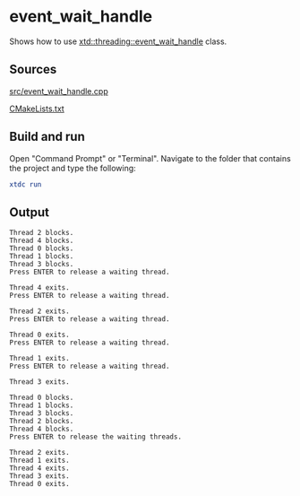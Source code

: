 # event_wait_handle

Shows how to use [xtd::threading::event_wait_handle](https://gammasoft71.github.io/xtd/reference_guides/latest/classxtd_1_1threading_1_1event__wait__handle.html) class.

## Sources

[src/event_wait_handle.cpp](src/event_wait_handle.cpp)

[CMakeLists.txt](CMakeLists.txt)

## Build and run

Open "Command Prompt" or "Terminal". Navigate to the folder that contains the project and type the following:

```cmake
xtdc run
```

## Output

```
Thread 2 blocks.
Thread 4 blocks.
Thread 0 blocks.
Thread 1 blocks.
Thread 3 blocks.
Press ENTER to release a waiting thread.

Thread 4 exits.
Press ENTER to release a waiting thread.

Thread 2 exits.
Press ENTER to release a waiting thread.

Thread 0 exits.
Press ENTER to release a waiting thread.

Thread 1 exits.
Press ENTER to release a waiting thread.

Thread 3 exits.

Thread 0 blocks.
Thread 1 blocks.
Thread 3 blocks.
Thread 2 blocks.
Thread 4 blocks.
Press ENTER to release the waiting threads.

Thread 2 exits.
Thread 1 exits.
Thread 4 exits.
Thread 3 exits.
Thread 0 exits.
```
